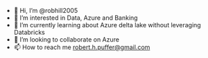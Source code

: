 - 👋 Hi, I’m @robhill2005
- 👀 I’m interested in Data, Azure and Banking
- 🌱 I’m currently learning about Azure delta lake without leveraging Databricks
- 💞️ I’m looking to collaborate on Azure
- 📫 How to reach me robert.h.puffer@gmail.com

<!---
robhill2005/robhill2005 is a ✨ special ✨ repository because its `README.md` (this file) appears on your GitHub profile.
You can click the Preview link to take a look at your changes.
--->
